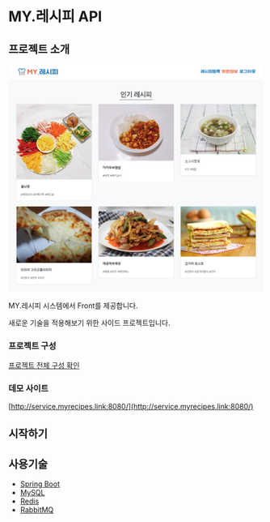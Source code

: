 # MY.레시피 API

## 프로젝트 소개

![screenshot](screenshot.png)

MY.레시피 시스템에서 Front를 제공합니다.

새로운 기술을 적용해보기 위한 사이드 프로젝트입니다.

### 프로젝트 구성

[프로젝트 전체 구성 확인]()

### 데모 사이트 

[http://service.myrecipes.link:8080/](http://service.myrecipes.link:8080/)

## 시작하기

## 사용기술

* [Spring Boot](https://spring.io/projects/spring-boot)
* [MySQL](https://www.mysql.com/)
* [Redis](https://redis.io/)
* [RabbitMQ](https://www.rabbitmq.com/)
